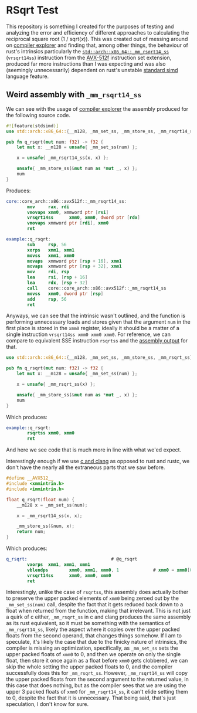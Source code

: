 # RSqrt Test

This repository is something I created for the purposes of testing and analyzing the error and efficiency of different approaches to calculating the reciprocal square root (1 / sqrt(*x*)).  This was created out of messing around on [compiler explorer](https://godbolt.org) and finding that, among other things, the behaviour of rust's intrinsics particularly the [`std::arch::x86_64::_mm_rsqrt14_ss`] (`vrsqrt14ss`) instruction from the [AVX-512f] instruction set extension, produced far more instructions than I was expecting and was also (seemingly unnecessarily) dependent on rust's unstable [standard simd](https://github.com/rust-lang/rust/issues/48556) language feature.

[`std::arch::x86_64::_mm_rsqrt14_ss`]: https://doc.rust-lang.org/core/arch/x86_64/fn._mm_rsqrt14_ss.html 
[AVX-512f]: https://en.wikipedia.org/wiki/AVX-512

## Weird assembly with `_mm_rsqrt14_ss`

We can see with the usage of [compiler explorer](https://godbolt.org/z/soMr9je5s) the assembly produced for the following source code.
```rust
#![feature(stdsimd)]
use std::arch::x86_64::{__m128, _mm_set_ss, _mm_store_ss, _mm_rsqrt14_ss};

pub fn q_rsqrt(mut num: f32) -> f32 {
    let mut x: __m128 = unsafe{ _mm_set_ss(num) };

    x = unsafe{ _mm_rsqrt14_ss(x, x) };

    unsafe{ _mm_store_ss(&mut num as *mut _, x) };
    num
}
```
Produces:
```nasm
core::core_arch::x86::avx512f::_mm_rsqrt14_ss:
        mov     rax, rdi
        vmovaps xmm0, xmmword ptr [rsi]
        vrsqrt14ss      xmm0, xmm0, dword ptr [rdx]
        vmovaps xmmword ptr [rdi], xmm0
        ret

example::q_rsqrt:
        sub     rsp, 56
        xorps   xmm1, xmm1
        movss   xmm1, xmm0
        movaps  xmmword ptr [rsp + 16], xmm1
        movaps  xmmword ptr [rsp + 32], xmm1
        mov     rdi, rsp
        lea     rsi, [rsp + 16]
        lea     rdx, [rsp + 32]
        call    core::core_arch::x86::avx512f::_mm_rsqrt14_ss
        movss   xmm0, dword ptr [rsp]
        add     rsp, 56
        ret
```
Anyways, we can see that the intrinsic wasn't outlined, and the function is performing unnecessary loads and stores given that the argument `num` in the first place is stored in the `xmm0` register, ideally it should be a matter of a single instruction `vrsqrt14ss xmm0 xmm0 xmm0`.  For reference, we can compare to equivalent SSE instruction `rsqrtss` and the [assembly output](https://godbolt.org/z/z364heTT8) for that.
```rust
use std::arch::x86_64::{__m128, _mm_set_ss, _mm_store_ss, _mm_rsqrt_ss};

pub fn q_rsqrt(mut num: f32) -> f32 {
    let mut x: __m128 = unsafe{ _mm_set_ss(num) };

    x = unsafe{ _mm_rsqrt_ss(x) };

    unsafe{ _mm_store_ss(&mut num as *mut _, x) };
    num
}
```
Which produces:
```nasm
example::q_rsqrt:
        rsqrtss xmm0, xmm0
        ret
```
And here we see code that is much more in line with what we'ed expect.

Interestingly enough if we use [c and clang](https://godbolt.org/z/c4K7KeP3r) as opposed to rust and rustc, we don't have the nearly all the extraneous parts that we saw before.
```c
#define __AVX512__
#include <xmmintrin.h>
#include <immintrin.h>

float q_rsqrt(float num) {
    __m128 x = _mm_set_ss(num);

    x = _mm_rsqrt14_ss(x, x);

    _mm_store_ss(&num, x);
    return num;
}
```
Which produces:
```nasm
q_rsqrt:                                # @q_rsqrt
        vxorps  xmm1, xmm1, xmm1
        vblendps        xmm0, xmm1, xmm0, 1             # xmm0 = xmm0[0],xmm1[1,2,3]
        vrsqrt14ss      xmm0, xmm0, xmm0
        ret
```
Interestingly, unlike the case of `rsqrtss`, this assembly does actually bother to preserve the upper packed elements of `xmm0` being zeroed out by the `_mm_set_ss(num)` call, despite the fact that it gets reduced back down to a float when returned from the function, making that irrelevant.  This is not just a quirk of c either, `_mm_rsqrt_ss` in c and clang produces the same assembly as its rust equivalent, so it must be something with the semantics of `_mm_rsqrt14_ss`, likely the aspect where it copies over the upper packed floats from the second operand, that changes things somehow.  If I am to speculate, it's likely the case that due to the finicky nature of intrinsics, the compiler is missing an optimization, specifically, as `_mm_set_ss` sets the upper packed floats of `xmm0` to 0, and then we operate on only the single float, then store it once again as a float before `xmm0` gets clobbered, we can skip the whole setting the upper packed floats to 0, and the compiler successfully does this for `_mm_rsqrt_ss`.  However, `_mm_rsqrt14_ss` will copy the upper packed floats from the second argument to the returned value, in this case that does nothing, but as the compiler sees that we are using the upper 3 packed floats of `xmm0` for `_mm_rsqrt14_ss`, it can't elide setting them to 0, despite the fact that it is unnecessary.  That being said, that's just speculation, I don't know for sure.
